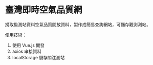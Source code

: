 # 臺灣即時空氣品質網

撈取監測站資料空氣品質開放資料，製作成簡易查詢網站，可儲存觀測測站。

使用技術：

1. 使用 Vue.js 開發
2. axios 串接資料
3. localStorage 儲存關注測站
